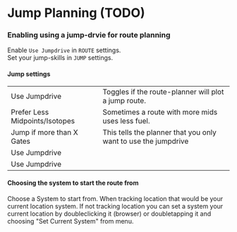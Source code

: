 # Jump Planning (TODO)



### Enabling using a jump-drvie for route planning
Enable `Use Jumpdrive` in `ROUTE` settings.<br>
Set your jump-skills in `JUMP` settings.<br>

#### Jump settings
|  |  |
|--|--|
| Use Jumpdrive | Toggles if the route-planner will plot a jump route. |
| Prefer Less Midpoints/Isotopes | Sometimes a route with more mids uses less fuel. |
| Jump if more than X Gates | This tells the planner that you only want to use the jumpdrive |
| Use Jumpdrive |  |
| Use Jumpdrive |  |


#### Choosing the system to start the route from
Choose a System to start from. When tracking location that would be your current location system. If not tracking location you can set a system your current location by doubleclicking it (browser) or doubletapping it and choosing "Set Current System" from menu.

<!--

-->
<!--stackedit_data:
eyJoaXN0b3J5IjpbLTEwMDI2NzcyMzgsLTE3MDA5NjUwODIsMT
YyOTYyMzIzMSwtMTk4NTUxNjE3NF19
-->